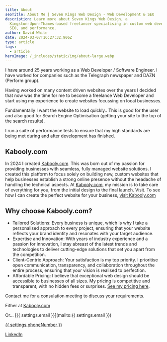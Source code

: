 ```yaml
---
title: About
seoTitle: About Me | Seven Kings Web Design - Web Development & SEO
description: Learn more about Seven Kings Web Design, a
  Kingston-Upon-Thames-based freelancer specialising in custom web development,
  SEO, and performance.
author: David White
date: 2024-03-07T16:27:32.906Z
type: article
tags:
  - article
heroImage: /_includes/static/img/about-large.webp
---
```

I have around 25 years working as a Web Developer / Software Engineer.  I have worked for companies such as the Telegraph newspaper and DAZN (Perform group).

Having worked on many content driven websites over the years I decided that now was the time for me to become a freelance Web Developer and start using my experience to create websites focussing on local businesses.

Fundamentally I want the website to load quickly.. This is good for the user and also good for Search Engine Optimisation (getting your site to the top of the search results).

I run a suite of performance tests to ensure that my high standards are being met during and after development has finished.

## Kabooly.com

In 2024 I created <a href="https://kabooly.com" target="_blank" rel="noopener">Kabooly.com</a>. This was born out of my passion for providing businesses with seamless, fully managed website solutions. I created this platform to focus solely on building new, custom websites that help businesses establish a strong online presence without the headache of handling the technical aspects. At <a href="https://kabooly.com" target="_blank" rel="noopener">Kabooly.com</a>, my mission is to take care of everything for you, from the initial design to the final launch. Visit. To see how I can create the perfect website for your business, <a href="https://kabooly.com" target="_blank" rel="noopener">visit Kabooly.com</a>

## Why choose Kabooly.com?

* Tailored Solutions: Every business is unique, which is why I take a personalised approach to every project, ensuring that your website reflects your brand identity and resonates with your target audience.
* Expertise and Innovation: With years of industry experience and a passion for innovation, I stay abreast of the latest trends and technologies to deliver cutting-edge solutions that set you apart from the competition.
* Client-Centric Approach: Your satisfaction is my top priority. I prioritise open communication, transparency, and collaboration throughout the entire process, ensuring that your vision is realised to perfection.
* Affordable Pricing: I believe that exceptional web design should be accessible to businesses of all sizes. My pricing is competitive and transparent, with no hidden fees or surprises. <a href="https://kabooly.com/pricing/" target="_blank" rel="noopener">See my pricing here</a>.

Contact me for a consulation meeting to discuss your requirements.

Either at <a href="https://kabooly.com/contact/" target="_blank" rel="noopener">Kabooly.com</a>

Or... [{{ settings.email }}](mailto:{{ settings.email }})

[{{ settings.phoneNumber }}](tel:07877304672)

[LinkedIn](https://www.linkedin.com/in/david-white-96a0878a/)
